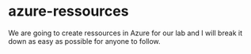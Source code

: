 # azure-ressources
We are going to create ressources in Azure for our lab and I will break it down as easy as possible for anyone to follow.
